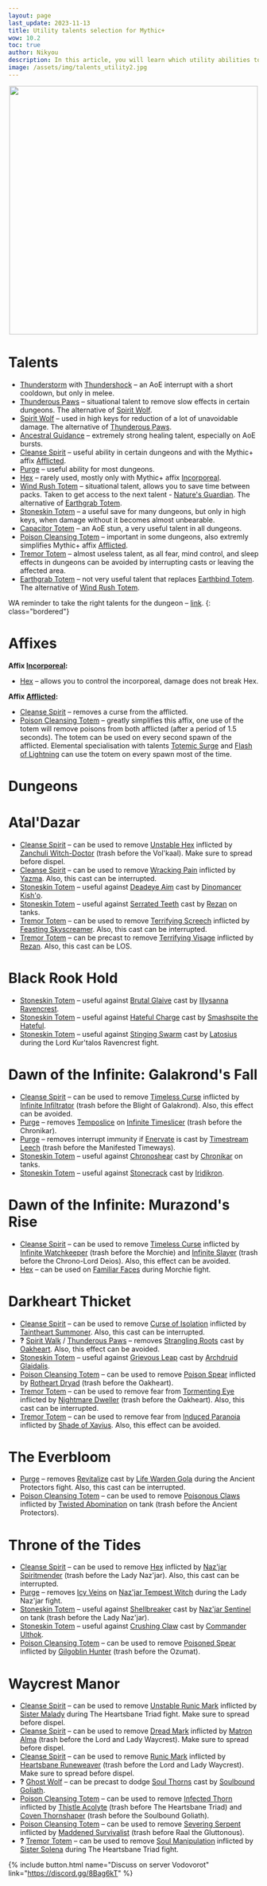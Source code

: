 ```yaml
---
layout: page
last_update: 2023-11-13
title: Utility talents selection for Mythic+
wow: 10.2
toc: true
author: Nikyou
description: In this article, you will learn which utility abilities to choose from the class talent tree for different dungeons.
image: /assets/img/talents_utility2.jpg
---
```


<p align="center">
<img src="/assets/img/talents_utility2.jpg" width=500x>
</p>

# Talents

* [Thunderstorm](https://www.wowhead.com/spell=51490) with [Thundershock](https://www.wowhead.com/spell=378779) – an AoE interrupt with a short cooldown, but only in melee.
* [Thunderous Paws](https://www.wowhead.com/spell=378075) – situational talent to remove slow effects in certain dungeons. The alternative of [Spirit Wolf](https://www.wowhead.com/spell=260878).
* [Spirit Wolf](https://www.wowhead.com/spell=260878) – used in high keys for reduction of a lot of unavoidable damage. The alternative of [Thunderous Paws](https://www.wowhead.com/spell=378075).
* [Ancestral Guidance](https://www.wowhead.com/spell=108281) – extremely strong healing talent, especially on AoE bursts.
* [Cleanse Spirit](https://www.wowhead.com/spell=51886) – useful ability in certain dungeons and with the Mythic+ affix [Afflicted](https://www.wowhead.com/affix=135).
* [Purge](https://www.wowhead.com/spell=370/) – useful ability for most dungeons.
* [Hex](https://www.wowhead.com/spell=51514) – rarely used, mostly only with Mythic+ affix [Incorporeal](https://www.wowhead.com/affix=136).
* [Wind Rush Totem](https://www.wowhead.com/spell=192077) – situational talent, allows you to save time between packs. Taken to get access to the next talent - [Nature's Guardian](https://www.wowhead.com/spell=30884/). The alternative of [Earthgrab Totem](https://www.wowhead.com/spell=51485).
* [Stoneskin Totem](https://wowhead.com/spell=383017) – a useful save for many dungeons, but only in high keys, when damage without it becomes almost unbearable.
* [Capacitor Totem](https://www.wowhead.com/spell=192058) – an AoE stun, a very useful talent in all dungeons.
* [Poison Cleansing Totem](https://www.wowhead.com/spell=383013) – important in some dungeons, also extremly simplifies Mythic+ affix [Afflicted](https://www.wowhead.com/affix=135).
* [Tremor Totem](https://www.wowhead.com/spell=8143) – almost useless talent, as all fear, mind control, and sleep effects in dungeons can be avoided by interrupting casts or leaving the affected area.
* [Earthgrab Totem](https://www.wowhead.com/spell=51485) – not very useful talent that replaces [Earthbind Totem](https://www.wowhead.com/spell=2484). The alternative of [Wind Rush Totem](https://www.wowhead.com/spell=192077).

WA reminder to take the right talents for the dungeon – [link](https://wago.io/_qSTC-Aew).
{: class="bordered"}

# Affixes

**Affix [Incorporeal](https://www.wowhead.com/affix=136):**
* [Hex](https://www.wowhead.com/spell=51514) – allows you to control the incorporeal, damage does not break Hex.

**Affix [Afflicted](https://www.wowhead.com/affix=135):**
* [Cleanse Spirit](https://www.wowhead.com/spell=51886) – removes a curse from the afflicted.
* [Poison Cleansing Totem](https://www.wowhead.com/spell=383013) – greatly simplifies this affix, one use of the totem will remove poisons from both afflicted (after a period of 1.5 seconds). The totem can be used on every second spawn of the afflicted. Elemental specialisation with talents [Totemic Surge](https://www.wowhead.com/spell=381867) and [Flash of Lightning](https://www.wowhead.com/spell=381936) can use the totem on every spawn most of the time.

# Dungeons

# Atal'Dazar

* [Cleanse Spirit](https://www.wowhead.com/spell=51886) –  can be used to remove [Unstable Hex](https://www.wowhead.com/spell=252781) inflicted by [Zanchuli Witch-Doctor](https://www.wowhead.com/npc=122969) (trash before the Vol'kaal). Make sure to spread before dispel.
* [Cleanse Spirit](https://www.wowhead.com/spell=51886) –  can be used to remove [Wracking Pain](https://www.wowhead.com/spell=250096) inflicted by [Yazma](https://www.wowhead.com/npc=129412). Also, this cast can be interrupted.
* [Stoneskin Totem](https://wowhead.com/spell=383017) – useful against [Deadeye Aim](https://www.wowhead.com/spell=256846) cast by [Dinomancer Kish'o](https://www.wowhead.com/npc=129553).
* [Stoneskin Totem](https://wowhead.com/spell=383017) – useful against [Serrated Teeth](https://www.wowhead.com/spell=255434) cast by [Rezan](https://www.wowhead.com/npc=143577) on tanks.
* [Tremor Totem](https://www.wowhead.com/spell=8143) – can be used to remove [Terrifying Screech](https://www.wowhead.com/spell=255041) inflicted by [Feasting Skyscreamer](https://www.wowhead.com/npc=128434). Also, this cast can be interrupted.
* [Tremor Totem](https://www.wowhead.com/spell=8143) – can be precast to remove [Terrifying Visage](https://www.wowhead.com/spell=255371) inflicted by [Rezan](https://www.wowhead.com/npc=143577). Also, this cast can be LOS.

# Black Rook Hold

* [Stoneskin Totem](https://wowhead.com/spell=383017) – useful against [Brutal Glaive](https://www.wowhead.com/spell=197546) cast by [Illysanna Ravencrest](https://www.wowhead.com/npc=98696).
* [Stoneskin Totem](https://wowhead.com/spell=383017) – useful against [Hateful Charge](https://www.wowhead.com/spell=224188) cast by [Smashspite the Hateful](https://www.wowhead.com/npc=98949).
* [Stoneskin Totem](https://wowhead.com/spell=383017) – useful against [Stinging Swarm](https://www.wowhead.com/spell=201733) cast by [Latosius](https://www.wowhead.com/npc=98970) during the Lord Kur'talos Ravencrest fight.

# Dawn of the Infinite: Galakrond's Fall

* [Cleanse Spirit](https://www.wowhead.com/spell=51886) –  can be used to remove [Timeless Curse](https://www.wowhead.com/spell=413618) inflicted by [Infinite Infiltrator](https://www.wowhead.com/npc=206214) (trash before the Blight of Galakrond). Also, this effect can be avoided.
* [Purge](https://www.wowhead.com/spell=370) – removes [Temposlice](https://www.wowhead.com/spell=412012) on [Infinite Timeslicer](https://www.wowhead.com/npc=205408) (trash before the Chronikar).
* [Purge](https://www.wowhead.com/spell=370) – removes interrupt immunity if [Enervate](https://www.wowhead.com/spell=415437) is cast by [Timestream Leech](https://www.wowhead.com/npc=206066) (trash before the Manifested Timeways).
* [Stoneskin Totem](https://wowhead.com/spell=383017) – useful against [Chronoshear](https://www.wowhead.com/spell=413013) cast by [Chronikar](https://www.wowhead.com/npc=198995) on tanks.
* [Stoneskin Totem](https://wowhead.com/spell=383017) – useful against [Stonecrack](https://www.wowhead.com/spell=414552) cast by [Iridikron](https://www.wowhead.com/npc=194907).

# Dawn of the Infinite: Murazond's Rise

* [Cleanse Spirit](https://www.wowhead.com/spell=51886) –  can be used to remove [Timeless Curse](https://www.wowhead.com/spell=413618) inflicted by [Infinite Watchkeeper](https://www.wowhead.com/npc=207177) (trash before the Morchie) and [Infinite Slayer](https://www.wowhead.com/npc=208440) (trash before the Chrono-Lord Deios). Also, this effect can be avoided.
* [Hex](https://www.wowhead.com/spell=51514) – can be used on [Familiar Faces](https://www.wowhead.com/spell=405279) during Morchie fight.

# Darkheart Thicket

* [Cleanse Spirit](https://www.wowhead.com/spell=51886) –  can be used to remove [Curse of Isolation](https://www.wowhead.com/spell=201839) inflicted by [Taintheart Summoner](https://www.wowhead.com/npc=99366). Also, this cast can be interrupted.
* **?** [Spirit Walk](https://www.wowhead.com/spell=58875) / [Thunderous Paws](https://www.wowhead.com/spell=378075) – removes [Strangling Roots](https://www.wowhead.com/spell=199063) cast by [Oakheart](https://www.wowhead.com/npc=103344). Also, this effect can be avoided.
* [Stoneskin Totem](https://wowhead.com/spell=383017) – useful against [Grievous Leap](https://www.wowhead.com/spell=196348) cast by [Archdruid Glaidalis](https://www.wowhead.com/npc=96512).
* [Poison Cleansing Totem](https://www.wowhead.com/spell=383013) –  can be used to remove [Poison Spear](https://www.wowhead.com/spell=198904) inflicted by [Rotheart Dryad](https://www.wowhead.com/npc=99358) (trash before the Oakheart).
* [Tremor Totem](https://www.wowhead.com/spell=8143) – can be used to remove fear from [Tormenting Eye](https://www.wowhead.com/spell=204243) inflicted by [Nightmare Dweller](https://www.wowhead.com/npc=101991) (trash before the Oakheart). Also, this cast can be interrupted.
* [Tremor Totem](https://www.wowhead.com/spell=8143) – can be used to remove fear from [Induced Paranoia](https://www.wowhead.com/spell=200359) inflicted by [Shade of Xavius](https://www.wowhead.com/npc=99192). Also, this effect can be avoided.

# The Everbloom

* [Purge](https://www.wowhead.com/spell=370) – removes [Revitalize](https://www.wowhead.com/spell=168082) cast by [Life Warden Gola](https://www.wowhead.com/npc=83892) during the Ancient Protectors fight. Also, this cast can be interrupted.
* [Poison Cleansing Totem](https://www.wowhead.com/spell=383013) –  can be used to remove [Poisonous Claws](https://www.wowhead.com/spell=169658) inflicted by [Twisted Abomination](https://www.wowhead.com/npc=84767) on tank (trash before the Ancient Protectors).

# Throne of the Tides

* [Cleanse Spirit](https://www.wowhead.com/spell=51886) –  can be used to remove [Hex](https://www.wowhead.com/spell=76820) inflicted by [Naz'jar Spiritmender](https://www.wowhead.com/npc=41096) (trash before the Lady Naz'jar). Also, this cast can be interrupted.
* [Purge](https://www.wowhead.com/spell=370) – removes [Icy Veins](https://www.wowhead.com/spell=428329) on [Naz'jar Tempest Witch](https://www.wowhead.com/npc=44404) during the Lady Naz'jar fight.
* [Stoneskin Totem](https://wowhead.com/spell=383017) – useful against [Shellbreaker](https://www.wowhead.com/spell=426741) cast by [Naz'jar Sentinel](https://www.wowhead.com/npc=40577) on tank (trash before the Lady Naz'jar).
* [Stoneskin Totem](https://wowhead.com/spell=383017) – useful against [Crushing Claw](https://www.wowhead.com/spell=427670) cast by [Commander Ulthok](https://www.wowhead.com/npc=40765).
* [Poison Cleansing Totem](https://www.wowhead.com/spell=383013) –  can be used to remove [Poisoned Spear](https://www.wowhead.com/spell=76516) inflicted by [Gilgoblin Hunter](https://www.wowhead.com/npc=40935) (trash before the Ozumat).

# Waycrest Manor

* [Cleanse Spirit](https://www.wowhead.com/spell=51886) –  can be used to remove [Unstable Runic Mark](https://www.wowhead.com/spell=260703) inflicted by [Sister Malady](https://www.wowhead.com/npc=131823) during The Heartsbane Triad fight. Make sure to spread before dispel.
* [Cleanse Spirit](https://www.wowhead.com/spell=51886) –  can be used to remove [Dread Mark](https://www.wowhead.com/spell=265880) inflicted by [Matron Alma](https://www.wowhead.com/npc=135365) (trash before the Lord and Lady Waycrest). Make sure to spread before dispel.
* [Cleanse Spirit](https://www.wowhead.com/spell=51886) –  can be used to remove [Runic Mark](https://www.wowhead.com/spell=264104) inflicted by [Heartsbane Runeweaver](https://www.wowhead.com/npc=131677) (trash before the Lord and Lady Waycrest). Make sure to spread before dispel.
* **?** [Ghost Wolf](https://www.wowhead.com/spell=2645) – can be precast to dodge [Soul Thorns](https://www.wowhead.com/spell=260551) cast by [Soulbound Goliath](https://www.wowhead.com/npc=131667).
* [Poison Cleansing Totem](https://www.wowhead.com/spell=383013) –  can be used to remove [Infected Thorn](https://www.wowhead.com/spell=264050) inflicted by [Thistle Acolyte](https://www.wowhead.com/npc=135474) (trash before The Heartsbane Triad) and [Coven Thornshaper](https://www.wowhead.com/npc=131666) (trash before the Soulbound Goliath).
* [Poison Cleansing Totem](https://www.wowhead.com/spell=383013) –  can be used to remove [Severing Serpent](https://www.wowhead.com/spell=264520) inflicted by [Maddened Survivalist](https://www.wowhead.com/npc=131850) (trash before Raal the Gluttonous).
* **?** [Tremor Totem](https://www.wowhead.com/spell=8143) – can be used to remove [Soul Manipulation](https://www.wowhead.com/spell=260907) inflicted by [Sister Solena](https://www.wowhead.com/npc=131824) during The Heartsbane Triad fight.


<p></p>

{% include button.html name="Discuss on server Vodovorot" link="https://discord.gg/8Bag6kT" %}

<p></p>
